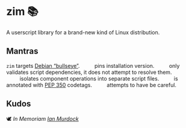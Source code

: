<!-- This Source Code Form is subject to the terms of the Mozilla Public
   - License, v. 2.0. If a copy of the MPL was not distributed with this
   - file, You can obtain one at https://mozilla.org/MPL/2.0/. -->

# zim 📚
A userscript library for a brand-new kind of Linux distribution.

## Mantras
`zim` targets [Debian “bullseye”](https://www.debian.org/releases/bullseye/).
&nbsp;&nbsp;&nbsp;&nbsp;&nbsp;&nbsp;&nbsp;&nbsp;&nbsp;pins installation version.
&nbsp;&nbsp;&nbsp;&nbsp;&nbsp;&nbsp;&nbsp;&nbsp;&nbsp;only validates script dependencies, it does not attempt to resolve them.
&nbsp;&nbsp;&nbsp;&nbsp;&nbsp;&nbsp;&nbsp;&nbsp;&nbsp;isolates component operations into separate script files.
&nbsp;&nbsp;&nbsp;&nbsp;&nbsp;&nbsp;&nbsp;&nbsp;&nbsp;is annotated with [PEP 350](https://peps.python.org/pep-0350/) codetags.
&nbsp;&nbsp;&nbsp;&nbsp;&nbsp;&nbsp;&nbsp;&nbsp;&nbsp;attempts to have be careful.

## Kudos
🕊️ *In Memoriam [Ian Murdock](https://en.wikipedia.org/wiki/Ian_Murdock)*
